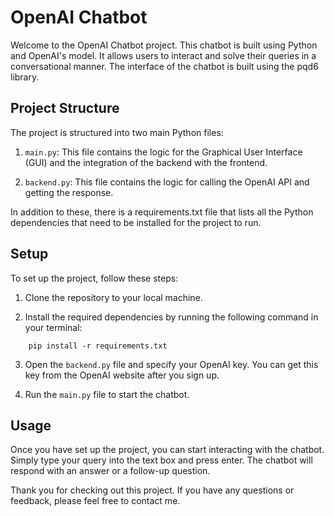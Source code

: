 # OpenAI Chatbot

Welcome to the OpenAI Chatbot project. This chatbot is built using Python and OpenAI's model. It allows users to interact and solve their queries in a conversational manner. The interface of the chatbot is built using the pqd6 library.

## Project Structure

The project is structured into two main Python files:

1. `main.py`: This file contains the logic for the Graphical User Interface (GUI) and the integration of the backend with the frontend.

2. `backend.py`: This file contains the logic for calling the OpenAI API and getting the response. 

In addition to these, there is a requirements.txt file that lists all the Python dependencies that need to be installed for the project to run.

## Setup

To set up the project, follow these steps:

1. Clone the repository to your local machine.

2. Install the required dependencies by running the following command in your terminal:
```
    pip install -r requirements.txt
```    

3. Open the `backend.py` file and specify your OpenAI key. You can get this key from the OpenAI website after you sign up.

4. Run the `main.py` file to start the chatbot.

## Usage

Once you have set up the project, you can start interacting with the chatbot. Simply type your query into the text box and press enter. The chatbot will respond with an answer or a follow-up question.


Thank you for checking out this project. If you have any questions or feedback, please feel free to contact me.
